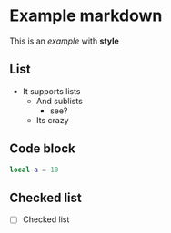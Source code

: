 # Example markdown
This is an *example* with **style**

## List
- It supports lists
    - And sublists
        - see?
    - Its crazy

## Code block
```lua
local a = 10
```

## Checked list
- [ ] Checked list
